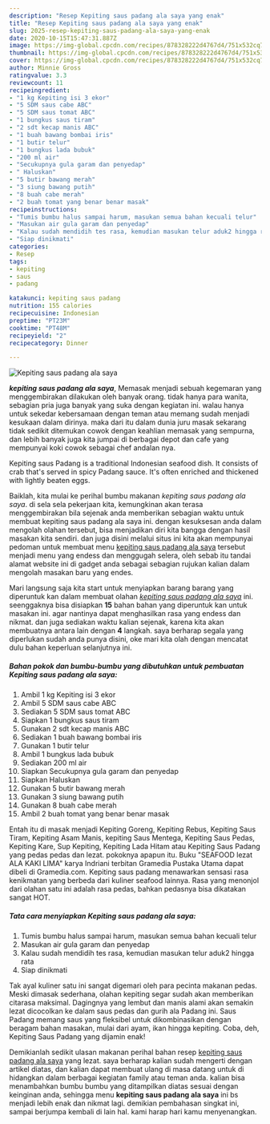```yaml
---
description: "Resep Kepiting saus padang ala saya yang enak"
title: "Resep Kepiting saus padang ala saya yang enak"
slug: 2025-resep-kepiting-saus-padang-ala-saya-yang-enak
date: 2020-10-15T15:47:31.887Z
image: https://img-global.cpcdn.com/recipes/878328222d4767d4/751x532cq70/kepiting-saus-padang-ala-saya-foto-resep-utama.jpg
thumbnail: https://img-global.cpcdn.com/recipes/878328222d4767d4/751x532cq70/kepiting-saus-padang-ala-saya-foto-resep-utama.jpg
cover: https://img-global.cpcdn.com/recipes/878328222d4767d4/751x532cq70/kepiting-saus-padang-ala-saya-foto-resep-utama.jpg
author: Minnie Gross
ratingvalue: 3.3
reviewcount: 11
recipeingredient:
- "1 kg Kepiting isi 3 ekor"
- "5 SDM saus cabe ABC"
- "5 SDM saus tomat ABC"
- "1 bungkus saus tiram"
- "2 sdt kecap manis ABC"
- "1 buah bawang bombai iris"
- "1 butir telur"
- "1 bungkus lada bubuk"
- "200 ml air"
- "Secukupnya gula garam dan penyedap"
- " Haluskan"
- "5 butir bawang merah"
- "3 siung bawang putih"
- "8 buah cabe merah"
- "2 buah tomat yang benar benar masak"
recipeinstructions:
- "Tumis bumbu halus sampai harum, masukan semua bahan kecuali telur"
- "Masukan air gula garam dan penyedap"
- "Kalau sudah mendidih tes rasa, kemudian masukan telur aduk2 hingga rata"
- "Siap dinikmati"
categories:
- Resep
tags:
- kepiting
- saus
- padang

katakunci: kepiting saus padang 
nutrition: 155 calories
recipecuisine: Indonesian
preptime: "PT23M"
cooktime: "PT48M"
recipeyield: "2"
recipecategory: Dinner

---
```



![Kepiting saus padang ala saya](https://img-global.cpcdn.com/recipes/878328222d4767d4/751x532cq70/kepiting-saus-padang-ala-saya-foto-resep-utama.jpg)

<b><i>kepiting saus padang ala saya</i></b>, Memasak menjadi sebuah kegemaran yang menggembirakan dilakukan oleh banyak orang. tidak hanya para wanita, sebagian pria juga banyak yang suka dengan kegiatan ini. walau hanya untuk sekedar kebersamaan dengan teman atau memang sudah menjadi kesukaan dalam dirinya. maka dari itu dalam dunia juru masak sekarang tidak sedikit ditemukan cowok dengan keahlian memasak yang sempurna, dan lebih banyak juga kita jumpai di berbagai depot dan cafe yang mempunyai koki cowok sebagai chef andalan nya.

Kepiting saus Padang is a traditional Indonesian seafood dish. It consists of crab that&#39;s served in spicy Padang sauce. It&#39;s often enriched and thickened with lightly beaten eggs.

Baiklah, kita mulai ke perihal bumbu makanan <i>kepiting saus padang ala saya</i>. di sela sela pekerjaan kita, kemungkinan akan terasa menggembirakan bila sejenak anda memberikan sebagian waktu untuk membuat kepiting saus padang ala saya ini. dengan kesuksesan anda dalam mengolah olahan tersebut, bisa menjadikan diri kita bangga dengan hasil masakan kita sendiri. dan juga disini melalui situs ini kita akan mempunyai pedoman untuk membuat menu <u>kepiting saus padang ala saya</u> tersebut menjadi menu yang endess dan menggugah selera, oleh sebab itu tandai alamat website ini di gadget anda sebagai sebagian rujukan kalian dalam mengolah masakan baru yang endes.


Mari langsung saja kita start untuk menyiapkan barang barang yang diperuntuk kan dalam membuat olahan <u><i>kepiting saus padang ala saya</i></u> ini. seenggaknya bisa disiapkan <b>15</b> bahan bahan yang diperuntuk kan untuk masakan ini. agar nantinya dapat menghasilkan rasa yang endess dan nikmat. dan juga sediakan waktu kalian sejenak, karena kita akan membuatnya antara lain dengan <b>4</b> langkah. saya berharap segala yang diperlukan sudah anda punya disini, oke mari kita olah dengan mencatat dulu bahan keperluan selanjutnya ini.

<!--inarticleads1-->

##### Bahan pokok dan bumbu-bumbu yang dibutuhkan untuk pembuatan Kepiting saus padang ala saya:

1. Ambil 1 kg Kepiting isi 3 ekor
1. Ambil 5 SDM saus cabe ABC
1. Sediakan 5 SDM saus tomat ABC
1. Siapkan 1 bungkus saus tiram
1. Gunakan 2 sdt kecap manis ABC
1. Sediakan 1 buah bawang bombai iris
1. Gunakan 1 butir telur
1. Ambil 1 bungkus lada bubuk
1. Sediakan 200 ml air
1. Siapkan Secukupnya gula garam dan penyedap
1. Siapkan  Haluskan
1. Gunakan 5 butir bawang merah
1. Gunakan 3 siung bawang putih
1. Gunakan 8 buah cabe merah
1. Ambil 2 buah tomat yang benar benar masak


Entah itu di masak menjadi Kepiting Goreng, Kepiting Rebus, Kepiting Saus Tiram, Kepiting Asam Manis, kepiting Saus Mentega, Kepiting Saus Pedas, Kepiting Kare, Sup Kepiting, Kepiting Lada Hitam atau Kepiting Saus Padang yang pedas pedas dan lezat. pokoknya apapun itu. Buku &#34;SEAFOOD lezat ALA KAKI LIMA&#34; karya Indriani terbitan Gramedia Pustaka Utama dapat dibeli di Gramedia.com. Kepiting saus padang menawarkan sensasi rasa kenikmatan yang berbeda dari kuliner seafood lainnya. Rasa yang menonjol dari olahan satu ini adalah rasa pedas, bahkan pedasnya bisa dikatakan sangat HOT. 

<!--inarticleads2-->

##### Tata cara menyiapkan Kepiting saus padang ala saya:

1. Tumis bumbu halus sampai harum, masukan semua bahan kecuali telur
1. Masukan air gula garam dan penyedap
1. Kalau sudah mendidih tes rasa, kemudian masukan telur aduk2 hingga rata
1. Siap dinikmati


Tak ayal kuliner satu ini sangat digemari oleh para pecinta makanan pedas. Meski dimasak sederhana, olahan kepiting segar sudah akan memberikan citarasa maksimal. Dagingnya yang lembut dan manis alami akan semakin lezat dicocolkan ke dalam saus pedas dan gurih ala Padang ini. Saus Padang memang saus yang fleksibel untuk dikombinasikan dengan beragam bahan masakan, mulai dari ayam, ikan hingga kepiting. Coba, deh, Kepiting Saus Padang yang dijamin enak! 

Demikianlah sedikit ulasan makanan perihal bahan resep <u>kepiting saus padang ala saya</u> yang lezat. saya berharap kalian sudah mengerti dengan artikel diatas, dan kalian dapat membuat ulang di masa datang untuk di hidangkan dalam berbagai kegiatan family atau teman anda. kalian bisa menambahkan bumbu bumbu yang ditampilkan diatas sesuai dengan keinginan anda, sehingga menu <b>kepiting saus padang ala saya</b> ini bs menjadi lebih enak dan nikmat lagi. demikian pembahasan singkat ini, sampai berjumpa kembali di lain hal. kami harap hari kamu menyenangkan.
